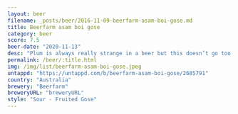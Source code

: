 ```yaml
---
layout: beer
filename: _posts/beer/2016-11-09-beerfarm-asam-boi-gose.md
title: Beerfarm asam boi gose
category: beer
score: 7.5
beer-date: "2020-11-13"
desc: "Plum is always really strange in a beer but this doesn’t go too far"
permalink: /beer/:title.html
img: /img/list/beerfarm-asam-boi-gose.jpeg
untappd: "https://untappd.com/b/beerfarm-asam-boi-gose/2685791"
country: "Australia"
brewery: "Beerfarm"
breweryURL: "breweryURL"
style: "Sour - Fruited Gose"
---
```

